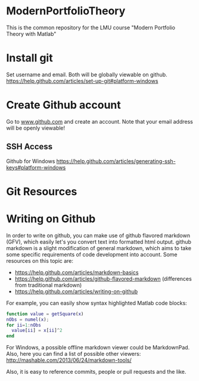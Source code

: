 ModernPortfolioTheory
=====================

This is the common repository for the LMU course "Modern Portfolio Theory with Matlab"

# Install git

Set username and email. Both will be globally viewable on github. 
https://help.github.com/articles/set-up-git#platform-windows


# Create Github account

Go to www.github.com and create an account. Note that your email
address will be openly viewable!




## SSH Access

Github for Windows
https://help.github.com/articles/generating-ssh-keys#platform-windows



# Git Resources

# Writing on Github

In order to write on github, you can make use of github flavored markdown (GFV), which easily let's you convert text into formatted html output. github markdown is a slight modification of general markdown, which aims to take some specific requirements of code development into account. Some resources on this topic are:
- https://help.github.com/articles/markdown-basics
- https://help.github.com/articles/github-flavored-markdown (differences from traditional markdown)
- https://help.github.com/articles/writing-on-github


For example, you can easily show syntax highlighted Matlab code blocks:
````matlab
function value = getSquare(x)
nObs = numel(x);
for ii=1:nObs
  value[ii] = x[ii]^2
end
````

For Windows, a possible offline markdown viewer could be MarkdownPad.
Also, here you can find a list of possible other viewers:
http://mashable.com/2013/06/24/markdown-tools/

Also, it is easy to reference commits, people or pull requests and the like.
